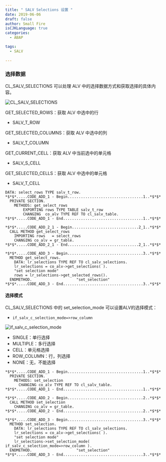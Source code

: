 ```yaml
---
title: " SALV Selections 设置 "
date: 2019-06-06
draft: false
author: Small Fire
isCJKLanguage: true
categories: 
  - ABAP

tags: 
  - SALV
 
---
```


### 选择数据

CL_SALV_SELECTIONS 可以处理 ALV 中的选择数据方式和获取选择的具体内容。

![CL_SALV_SELECTIONS](/images/ABAP/SALV15.png)

GET_SELECTED_ROWS：获取 ALV 中选中的行

- SALV_T_ROW

GET_SELECTED_COLUMNS：获取 ALV 中选中的列

- SALV_T_COLUMN

GET_CURRENT_CELL：获取 ALV 中当前选中的单元格

- SALV_S_CELL

GET_SELECTED_CELLS：获取 ALV 中选中的单元格

- SALV_T_CELL

```ABAP
DATA: select_rows TYPE salv_t_row.
*$*$*.....CODE_ADD_1 - Begin..................................1..*$*$*
  PRIVATE SECTION.
    METHODS: get_select_rows
        EXPORTING rows TYPE TABLE salv_t_row
        CHANGING  co_alv TYPE REF TO cl_salv_table.
*$*$*.....CODE_ADD_1 - End....................................1..*$*$*

*$*$*.....CODE_ADD_2_1 - Begin..............................2_1..*$*$*
  CALL METHOD get_select_rows
    IMPORTING rows   = select_rows
    CHANGING co_alv = gr_table.
*$*$*.....CODE_ADD_2_1 - End................................2_1..*$*$*

*$*$*.....CODE_ADD_3 - Begin..................................3..*$*$*
  METHOD get_select_rows.
    DATA: lr_selections TYPE REF TO cl_salv_selections.
    lr_selections = co_alv->get_selections( ).
    "set selection mode"
    rows = lr_selections->get_selected_rows().
  ENDMETHOD.                    "set_selection"
*$*$*.....CODE_ADD_3 - End....................................3..*$*$*
```

#### 选择模式

CL_SALV_SELECTIONS 中的 set_selection_mode 可以设置ALV的选择模式： 

- `if_salv_c_selection_mode=>row_column `

![if_salv_c_selection_mode](/images/ABAP/SALV14.png)

- SINGLE：单行选择
- MULTIPLE：多行选择
- CELL：单元格选择
- ROW_COLUMN：行，列选择
- NONE：无，不能选择

```ABAP
*$*$*.....CODE_ADD_1 - Begin..................................1..*$*$*
  PRIVATE SECTION.
    METHODS: set_selection
      CHANGING co_alv TYPE REF TO cl_salv_table.
*$*$*.....CODE_ADD_1 - End....................................1..*$*$*

*$*$*.....CODE_ADD_2 - Begin..................................2..*$*$*
  CALL METHOD set_selection
    CHANGING co_alv = gr_table.
*$*$*.....CODE_ADD_2 - End....................................2..*$*$*

*$*$*.....CODE_ADD_3 - Begin..................................3..*$*$*
  METHOD set_selection.
    DATA: lr_selections TYPE REF TO cl_salv_selections.
    lr_selections = co_alv->get_selections( ).
    "set selection mode"
    lr_selections->set_selection_mode( if_salv_c_selection_mode=>row_column ).
  ENDMETHOD.                    "set_selection"
*$*$*.....CODE_ADD_3 - End....................................3..*$*$*
```

